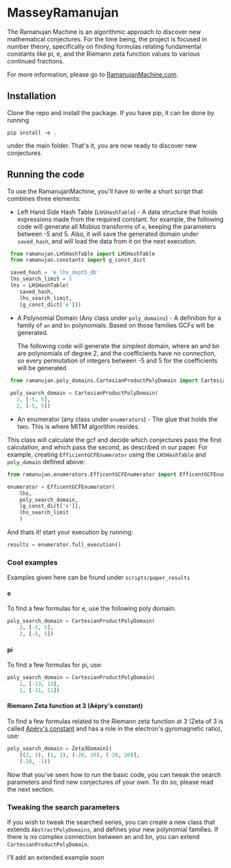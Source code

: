 # MasseyRamanujan

The Ramanujan Machine is an algorithmic approach to discover new mathematical conjectures. For the time being, the project is focused in number theory, specifically on finding formulas relating fundamental constants like pi, e, and the Riemann zeta function values to various continued fractions.

For more information, please go to [RamanujanMachine.com](https://www.RamanujanMachine.com).

## Installation

Clone the repo and install the package. If you have pip, it can be done by running
```
pip install -e .
```
under the main folder. That's it, you are now ready to discover new conjectures.

## Running the code

To use the RamanujanMachine, you'll have to write a short script that combines three elements:

- Left Hand Side Hash Table (`LHSHashTable`) - A data structure that holds expressions made from the required constant.
  for example, the following code will generate all Mobius transforms of `e`, keeping the parameters between -5 and 5.
  Also, it will save the generated domain under `saved_hash`, and will load the data from it on the next execution.
```python
 from ramanujan.LHSHashTable import LHSHashTable
 from ramanujan.constants import g_const_dict

 saved_hash = 'e_lhs_dept5_db'
 lhs_search_limit = 5
 lhs = LHSHashTable(
    saved_hash,
    lhs_search_limit,
    [g_const_dict['e']])
```
- A Polynomial Domain (Any class under `poly_domains`) - A definition for a family of `an` and `bn` polynomials. 
Based on those families GCFs will be generated. 
  
  The following code will generate the simplest domain, where an and bn are polynomials of degree 2, and the 
  coefficients have no connection, so every permutation of integers between -5 and 5 for the coefficients will be 
  generated
 ```python
  from ramanujan.poly_domains.CartesianProductPolyDomain import CartesianProductPolyDomain
  
  poly_search_domain = CartesianProductPolyDomain(
    2, [-5, 5],
    2, [-5, 5])
```

- An enumerator (any class under `enumerators`) - The glue that holds the two. This is where MITM algorithm resides.

This class will calculate the gcf and decide which conjectures pass the first calculation, and which pass the second,
as described in our paper.
For example, creating `EfficientGCFEnumerator` using the `LHSHashTable` and `poly_domain` defined above:
```python
from ramanujan.enumerators.EfficentGCFEnumerator import EfficentGCFEnumerator

enumerator = EfficentGCFEnumerator(
    lhs,
    poly_search_domain,
    [g_const_dict['e']],
    lhs_search_limit
    )
```


And thats it! start your execution by running:
```python
results = enumerator.full_execution()
```


### Cool examples
Examples given here can be found under `scripts/paper_results`
#### e
To find a few formulas for e, use the following poly domain:
```python
poly_search_domain = CartesianProductPolyDomain(
    2, [-5, 5],
    2, [-5, 5])
```

#### pi
To find a few formulas for pi, use:
```python
poly_search_domain = CartesianProductPolyDomain(
    1, [-13, 13],
    2, [-11, 11])
```

#### Riemann Zeta function at 3 (Aépry's constant)
To find a few formulas related to the Riemann zeta function at 3 (Zeta of 3 is called 
[Apéry's constant](https://www.wikiwand.com/en/Ap%C3%A9ry%27s_constant) and has a role in the electron's gyromagnetic
ratio), use:
```python
poly_search_domain = Zeta3Domain1(
    [(2, 2), (1, 1), (-20, 20), (-20, 20)],
    (-20, -1))
```

Now that you've seen how to run the basic code, you can tweak the search parameters and find new conjectures of your own.
To do so, please read the next section.

### Tweaking the search parameters

If you wish to tweak the searched series, you can create a new class that extends `AbstractPolyDomains`, and defines
your new polynomial families. If there is no complex connection between an and bn, you can extend 
`CartesianProductPolyDomain`.

I'll add an extended example soon